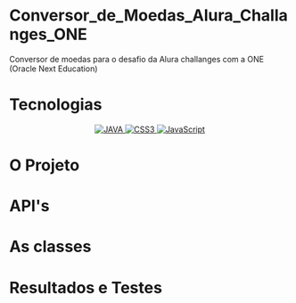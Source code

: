 # Conversor_de_Moedas_Alura_Challanges_ONE
Conversor de moedas para o desafio da Alura challanges com a ONE (Oracle Next Education)

# Tecnologias

<p align="center">
  <a href="#">
    <img src="https://img.shields.io/badge/JAVA-E34F26?style=for-the-badge&logo=html5&logoColor=white" alt="JAVA">
  </a>
  <a href="#">
    <img src="https://img.shields.io/badge/CSS3-1572B6?style=for-the-badge&logo=css3&logoColor=white" alt="CSS3">
  </a>
  <a href="#">
    <img src="https://img.shields.io/badge/JavaScript-F7DF1E?style=for-the-badge&logo=javascript&logoColor=black" alt="JavaScript">
  </a>
</p>

# O Projeto

# API's

# As classes

# Resultados e Testes


